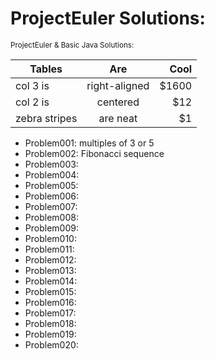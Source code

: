 # ProjectEuler Solutions:
<small>ProjectEuler & Basic Java Solutions:</Small>

| Tables        | Are           | Cool  |
| ------------- |:-------------:| -----:|
| col 3 is      | right-aligned | $1600 |
| col 2 is      | centered      |   $12 |
| zebra stripes | are neat      |    $1 |

* Problem001: multiples of 3 or 5
* Problem002: Fibonacci sequence
* Problem003:
* Problem004:
* Problem005:
* Problem006:
* Problem007:
* Problem008:
* Problem009:
* Problem010:
* Problem011:
* Problem012:
* Problem013:
* Problem014:
* Problem015:
* Problem016:
* Problem017:
* Problem018:
* Problem019:
* Problem020:

